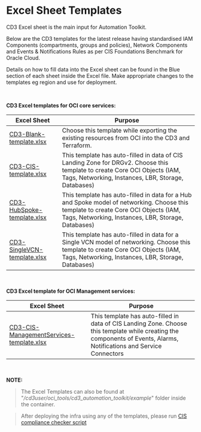 # **Excel Sheet Templates**
CD3 Excel sheet is the main input for Automation Toolkit.

Below are the CD3 templates for the latest release having standardised IAM Components (compartments, groups and policies), Network Components and Events & Notifications Rules as per CIS Foundations Benchmark for Oracle Cloud.

Details on how to fill data into the Excel sheet can be found in the Blue section of each sheet inside the Excel file. Make appropriate changes to the templates eg region and use for deployment.

<br>

**CD3 Excel templates for OCI core services:**

|Excel Sheet  | Purpose                                                                                                                    | 
|-----------|----------------------------------------------------------------------------------------------------------------------------|
| [CD3-Blank-template.xlsx](https://github.com/oracle-devrel/cd3-automation-toolkit/blob/main/cd3_automation_toolkit/example/CD3-Blank-template.xlsx)   | 	Choose this template while exporting the existing resources from OCI into the CD3 and Terraform.| 
| [CD3-CIS-template.xlsx](https://github.com/oracle-devrel/cd3-automation-toolkit/blob/main/cd3_automation_toolkit/example/CD3-CIS-template.xlsx)      | This template has auto-filled in data of CIS Landing Zone for DRGv2. Choose this template to create Core OCI Objects (IAM, Tags, Networking, Instances, LBR, Storage, Databases) |
|[CD3-HubSpoke-template.xlsx](https://github.com/oracle-devrel/cd3-automation-toolkit/blob/main/cd3_automation_toolkit/example/CD3-HubSpoke-template.xlsx)        | This template has auto-filled in data for a Hub and Spoke model of networking. Choose this template to create Core OCI Objects (IAM, Tags, Networking, Instances, LBR, Storage, Databases)|
|[CD3-SingleVCN-template.xlsx](https://github.com/oracle-devrel/cd3-automation-toolkit/blob/main/cd3_automation_toolkit/example/CD3-SingleVCN-template.xlsx)      | This template has auto-filled in data for a Single VCN model of networking. Choose this template to create Core OCI Objects (IAM, Tags, Networking, Instances, LBR, Storage, Databases)|


<br>

**CD3 Excel template for OCI Management services:**


|Excel Sheet| Purpose                                                                                                                    | 
|-----------|----------------------------------------------------------------------------------------------------------------------------|
|[CD3-CIS-ManagementServices-template.xlsx](https://github.com/oracle-devrel/cd3-automation-toolkit/blob/main/cd3_automation_toolkit/example/CD3-CIS-ManagementServices-template.xlsx) | This template has auto-filled in data of CIS Landing Zone. Choose this template while creating the components of Events, Alarms, Notifications and Service Connectors|

<br>

**NOTE:**

> The Excel Templates can also be found at "_/cd3user/oci_tools/cd3_automation_toolkit/example_" folder  inside the container.

> After deploying the infra using any of the templates, please run [CIS compliance checker script](CISFeatures.md)
